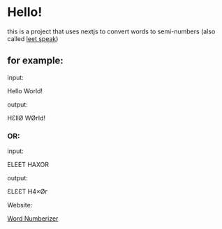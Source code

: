 # Hello!

this is a project that uses nextjs to convert words to semi-numbers
(also called [leet speak](<(https://en.wikipedia.org/wiki/Leet)>))

## for example:

input:

Hello World!

output:

HƐllØ WØгld!

### OR:

input:

ELEET HAXOR

output:

ƐLƐƐT H4×Øг

Website:

[Word Numberizer](https://word-numberizer.vercel.app/)
